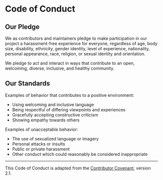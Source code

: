 # Code of Conduct

## Our Pledge

We as contributors and maintainers pledge to make participation in our project a harassment-free experience for
everyone, regardless of age, body size, disability, ethnicity, gender identity, level of experience, nationality,
personal appearance, race, religion, or sexual identity and orientation.

We pledge to act and interact in ways that contribute to an open, welcoming, diverse, inclusive, and healthy community.

## Our Standards

Examples of behavior that contributes to a positive environment:

- Using welcoming and inclusive language
- Being respectful of differing viewpoints and experiences
- Gracefully accepting constructive criticism
- Showing empathy towards others

Examples of unacceptable behavior:

- The use of sexualized language or imagery
- Personal attacks or insults
- Public or private harassment
- Other conduct which could reasonably be considered inappropriate

---

This Code of Conduct is adapted from the [Contributor Covenant](https://www.contributor-covenant.org), version 2.1.
